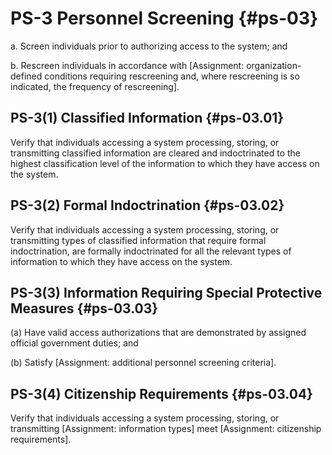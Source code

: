 # PS-3 Personnel Screening {#ps-03}

a. Screen individuals prior to authorizing access to the system; and

b. Rescreen individuals in accordance with [Assignment: organization-defined conditions requiring rescreening and, where rescreening is so indicated, the frequency of rescreening].

## PS-3(1) Classified Information {#ps-03.01}

Verify that individuals accessing a system processing, storing, or transmitting classified information are cleared and indoctrinated to the highest classification level of the information to which they have access on the system.

## PS-3(2) Formal Indoctrination {#ps-03.02}

Verify that individuals accessing a system processing, storing, or transmitting types of classified information that require formal indoctrination, are formally indoctrinated for all the relevant types of information to which they have access on the system.

## PS-3(3) Information Requiring Special Protective Measures {#ps-03.03}

(a) Have valid access authorizations that are demonstrated by assigned official government duties; and

(b) Satisfy [Assignment: additional personnel screening criteria].

## PS-3(4) Citizenship Requirements {#ps-03.04}

Verify that individuals accessing a system processing, storing, or transmitting [Assignment: information types] meet [Assignment: citizenship requirements].


